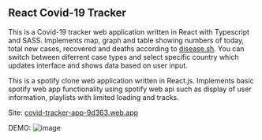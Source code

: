 ## React Covid-19 Tracker
This is a Covid-19 tracker web application written in React with Typescript and SASS. Implements map, graph and table showing numbers of today, total new cases, recovered and deaths according to [disease.sh](https://disease.sh/). You can switch between diferrent case types and select specific country which updates interface and shows data based on user input.

This is a spotify clone web application written in React.js. Implements basic spotify web app functionality using spotify web api such as display of user information, playlists with limited loading and tracks.

Site: [covid-tracker-app-9d363.web.app](https://covid-tracker-app-9d363.web.app/)

DEMO:
![image](https://user-images.githubusercontent.com/46346197/217764588-e64f260d-07b9-498c-af7c-00de8fe6b299.png)
